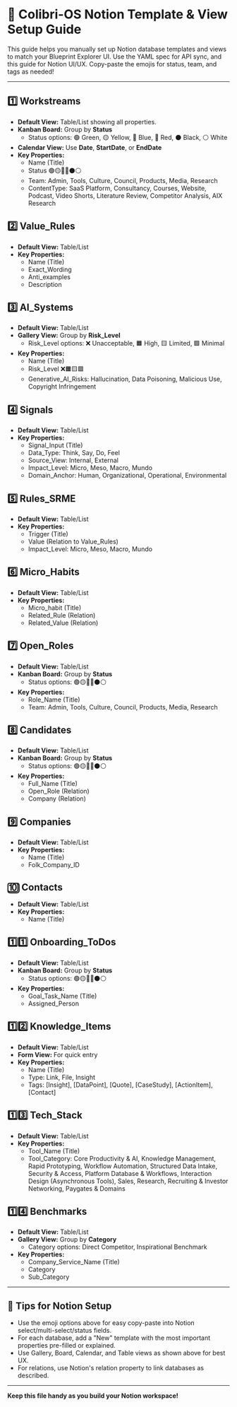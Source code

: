 # 🦜 Colibri-OS Notion Template & View Setup Guide

This guide helps you manually set up Notion database templates and views to match your Blueprint Explorer UI. Use the YAML spec for API sync, and this guide for Notion UI/UX. Copy-paste the emojis for status, team, and tags as needed!

---

## 1️⃣ Workstreams
- **Default View:** Table/List showing all properties.
- **Kanban Board:** Group by **Status**
  - Status options: 🟢 Green, 🟡 Yellow, 🔵 Blue, 🔴 Red, ⚫ Black, ⚪ White
- **Calendar View:** Use **Date**, **StartDate**, or **EndDate**
- **Key Properties:**
  - Name (Title)
  - Status 🟢🟡🔵🔴⚫⚪
  - Team: Admin, Tools, Culture, Council, Products, Media, Research
  - ContentType: SaaS Platform, Consultancy, Courses, Website, Podcast, Video Shorts, Literature Review, Competitor Analysis, AIX Research

## 2️⃣ Value_Rules
- **Default View:** Table/List
- **Key Properties:**
  - Name (Title)
  - Exact_Wording
  - Anti_examples
  - Description

## 3️⃣ AI_Systems
- **Default View:** Table/List
- **Gallery View:** Group by **Risk_Level**
  - Risk_Level options: ❌ Unacceptable, 🟧 High, 🟨 Limited, 🟩 Minimal
- **Key Properties:**
  - Name (Title)
  - Risk_Level ❌🟧🟨🟩
  - Generative_AI_Risks: Hallucination, Data Poisoning, Malicious Use, Copyright Infringement

## 4️⃣ Signals
- **Default View:** Table/List
- **Key Properties:**
  - Signal_Input (Title)
  - Data_Type: Think, Say, Do, Feel
  - Source_View: Internal, External
  - Impact_Level: Micro, Meso, Macro, Mundo
  - Domain_Anchor: Human, Organizational, Operational, Environmental

## 5️⃣ Rules_SRME
- **Default View:** Table/List
- **Key Properties:**
  - Trigger (Title)
  - Value (Relation to Value_Rules)
  - Impact_Level: Micro, Meso, Macro, Mundo

## 6️⃣ Micro_Habits
- **Default View:** Table/List
- **Key Properties:**
  - Micro_habit (Title)
  - Related_Rule (Relation)
  - Related_Value (Relation)

## 7️⃣ Open_Roles
- **Default View:** Table/List
- **Kanban Board:** Group by **Status**
  - Status options: 🟢🟡🔵🔴⚫⚪
- **Key Properties:**
  - Role_Name (Title)
  - Team: Admin, Tools, Culture, Council, Products, Media, Research

## 8️⃣ Candidates
- **Default View:** Table/List
- **Kanban Board:** Group by **Status**
  - Status options: 🟢🟡🔵🔴⚫⚪
- **Key Properties:**
  - Full_Name (Title)
  - Open_Role (Relation)
  - Company (Relation)

## 9️⃣ Companies
- **Default View:** Table/List
- **Key Properties:**
  - Name (Title)
  - Folk_Company_ID

## 🔟 Contacts
- **Default View:** Table/List
- **Key Properties:**
  - Name (Title)

## 1️⃣1️⃣ Onboarding_ToDos
- **Default View:** Table/List
- **Kanban Board:** Group by **Status**
  - Status options: 🟢🟡🔵🔴⚫⚪
- **Key Properties:**
  - Goal_Task_Name (Title)
  - Assigned_Person

## 1️⃣2️⃣ Knowledge_Items
- **Default View:** Table/List
- **Form View:** For quick entry
- **Key Properties:**
  - Name (Title)
  - Type: Link, File, Insight
  - Tags: [Insight], [DataPoint], [Quote], [CaseStudy], [ActionItem], [Contact]

## 1️⃣3️⃣ Tech_Stack
- **Default View:** Table/List
- **Key Properties:**
  - Tool_Name (Title)
  - Tool_Category: Core Productivity & AI, Knowledge Management, Rapid Prototyping, Workflow Automation, Structured Data Intake, Security & Access, Platform Database & Workflows, Interaction Design (Asynchronous Tools), Sales, Research, Recruiting & Investor Networking, Paygates & Domains

## 1️⃣4️⃣ Benchmarks
- **Default View:** Table/List
- **Gallery View:** Group by **Category**
  - Category options: Direct Competitor, Inspirational Benchmark
- **Key Properties:**
  - Company_Service_Name (Title)
  - Category
  - Sub_Category

---

## 📝 Tips for Notion Setup
- Use the emoji options above for easy copy-paste into Notion select/multi-select/status fields.
- For each database, add a "New" template with the most important properties pre-filled or explained.
- Use Gallery, Board, Calendar, and Table views as shown above for best UX.
- For relations, use Notion's relation property to link databases as described.

---

**Keep this file handy as you build your Notion workspace!**
